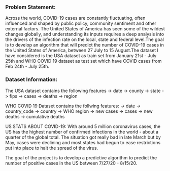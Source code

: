 ### Problem Statement:

Across the world, COVID-19 cases are constantly fluctuating, often influenced and shaped by public policy, community sentiment and other external factors. The United States   of America has seen some of the wildest changes globally, and understanding its inputs requires a deep analysis into the drivers of the infection rate on the local, state and federal level.The goal is to develop an algorithm that will predict the number of COVID-19 cases in the United States of America, between 27 July to 15 August.The dataset I have considered is the USA dataset as train set from January 21st - July 25th and WHO COVID 19 dataset as test set which have COVID cases from Feb 24th - July 25th.

### Dataset Information:

The USA dataset contains the following features
  -> date
  -> county
  -> state
  -> fips
  -> cases
  -> deaths
  -> region

WHO COVID 19 Dataset contains the follwing features:
  -> date
  -> country_code 
  -> country
  -> WHO region
  -> new cases
  -> cases
  -> new deaths
  -> cumulative deaths


US STATS ABOUT COVID-19: With around 5 million coronavirus cases, the US has the highest number of confirmed infections in the world - about a quarter of the global total. The situation got really bad in late March but by May, cases were declining and most states had begun to ease restrictions put into place to halt the spread of the virus.

The goal of the project is to develop a predictive algorithm to predict the number of positive cases in the US between 7/27/20 - 8/15/20.

